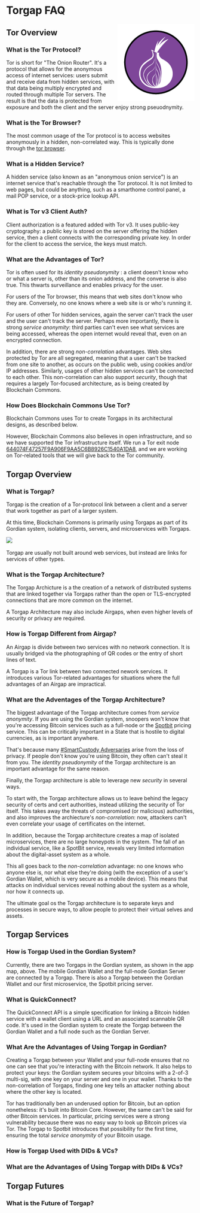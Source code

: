 # Torgap FAQ
<img src="../images/logos/torgap.png" align="right">

## Tor Overview

### What is the Tor Protocol?

Tor is short for "The Onion Router". It's a protocol that allows for the anonymous access of internet services: users submit and receive data from hidden services, with that data being multiply encrypted and routed through multiple Tor servers. The result is that the data is protected from exposure and both the client and the server enjoy strong pseuodnymity.

### What is the Tor Browser?

The most common usage of the Tor protocol is to access websites anonymously in a hidden, non-correlated way. This is typically done through the [tor browser](https://www.torproject.org/download/).

### What is a Hidden Service?

A hidden service (also known as an "anonymous onion service") is an internet service that's reachable through the Tor protocol. It is not limited to web pages, but could be anything, such as a smarthome control panel, a mail POP service, or a stock-price lookup API.

### What is Tor v3 Client Auth?

Client authorization is a featured added with Tor v3. It uses public-key cryptography: a public key is stored on the server offering the hidden service, then a client connects with the corresponding private key. In order for the client to access the service, the keys must match.

### What are the Advantages of Tor?

Tor is often used for its _identity pseudonymity_ : a client doesn't know who or what a server is, other than its onion address, and the converse is also true. This thwarts surveillance and enables privacy for the user. 

For users of the Tor browser, this means that web sites don't know who they are. Conversely, no one knows where a web site is or who's running it.

For users of other Tor hidden services, again the server can't track the user and the user can't track the server. Perhaps more importantly, there is strong _service anonymity_: third parties can't even see what services are being accessed, whereas the open internet would reveal that, even on an encrypted connection.

In addition, there are strong _non-correlation_ advantages. Web sites protected by Tor are all segregated, meaning that a user can't be tracked from one site to another, as occurs on the public web, using cookies and/or IP addresses. Similarly, usages of other hidden services can't be connected to each other. This non-correlation can also support _security_, though that requires a largely Tor-focused architecture, as is being created by Blockchain Commons.

### How Does Blockchain Commons Use Tor?

Blockchain Commons uses Tor to create Torgaps in its architectural designs, as described below.

However, Blockchain Commons also believes in open infrastructure, and so we have supported the Tor infrastructure itself. We run a Tor exit node [644074F47257F9A906F9AA5C6B8926C1540A1DA8](https://metrics.torproject.org/rs.html#details/644074F47257F9A906F9AA5C6B8926C1540A1DA8), and we are working on Tor-related tools that we will give back to the Tor community.

## Torgap Overview

### What is Torgap?

Torgap is the creation of a Tor-protocol link between a client and a server that work together as part of a larger system.

At this time, Blockchain Commons is primarily using Torgaps as part of its Gordian system, isolating clients, servers, and microservices with Torgaps.

![](https://raw.githubusercontent.com/BlockchainCommons/Gordian/master/Images/appmap.jpg)

Torgap are usually not built around web services, but instead are links for services of other types.

### What is the Torgap Architecture?

The Torgap Archicture is a the creation of a network of distributed systems that are linked together via Torgaps rather than the open or TLS-encrypted connections that are more common on the internet.

A Torgap Architecture may also include Airgaps, when even higher levels of security or privacy are required.

### How is Torgap Different from Airgap?

An Airgap is divide between two services with no network connection. It is usually bridged via the photographing of QR codes or the entry of short lines of text.

A Torgap is a Tor link between two connected nework services. It introduces various Tor-related advantages for situations where the full advantages of an Airgap are impractical.

### What are the Adventages of the Torgap Architecture?

The biggest advantage of the Torgap architecture comes from _service anonymity_. If you are using the Gordian system, snoopers won't know that you're accessing Bitcoin services such as a full-node or the [Spotbit](https://github.com/BlockchainCommons/spotbit) pricing service. This can be critically important in a State that is hostile to digital currencies, as is important anywhere.

That's because many [#SmartCustody Adversaries](https://github.com/BlockchainCommons/SmartCustodyBook) arise from the loss of privacy. If people don't know you're using Bitcoin, they often can't steal it from you. The _identity pseudonymity_ of the Torgap architecture is an important advantage for the same reason.

Finally, the Torgap architecture is able to leverage new _security_ in several ways.

To start with, the Torgap architecture allows us to leave behind the legacy security of certs and cert authorities, instead utilizing the security of Tor itself. This takes away the threats of compromised (or malicious) authorities, and also improves the archiecture's _non-correlation_: now, attackers can't even correlate your usage of certificates on the internet.

In addition, because the Torgap architecture creates a map of isolated microservices, there are no large honeypots in the system. The fall of an individual service, like a SpotBit service, reveals very limited information about the digital-asset system as a whole.

This all goes back to the _non-correlation_ advantage: no one knows who anyone else is, nor what else they're doing (with the exception of a user's Gordian Wallet, which is very secure as a mobile device). This means that attacks on individual services reveal nothing about the system as a whole, nor how it connects up.

The ultimate goal os the Torgap architecture is to separate keys and processes in secure ways, to allow people to protect their virtual selves and assets.

## Torgap Services

### How is Torgap Used in the Gordian System?

Currently, there are two Torgaps in the Gordian system, as shown in the app map, above. The mobile Gordian Wallet and the full-node Gordian Server are connected by a Torgap. There is also a Torgap between the Gordian Wallet and our first microservice, the Spotbit pricing server.

### What is QuickConnect?

The QuickConnect API is a simple specification for linking a Bitcoin hidden service with a wallet client using a URL and an associated scannable QR code. It's used in the Gordian system to create the Torgap between the Gordian Wallet and a full node such as the Gordian Server.

### What Are the Advantages of Using Torgap in Gordian?

Creating a Torgap between your Wallet and your full-node ensures that no one can see that you're interacting with the Bitcoin network. It also helps to protect your keys: the Gordian system secures your bitcoins with a 2-of-3 multi-sig, with one key on your server and one in your wallet. Thanks to the non-correlation of Torgaps, finding one key tells an attacker nothing about where the other key is located.

Tor has traditionally ben an underused option for Bitcoin, but an option nonetheless: it's built into Bitcoin Core. However, the same can't be said for other Bitcoin services. In particular, pricing services were a strong vulnerability because there was no easy way to look up Bitcoin prices via Tor. The Torgap to Spotbit introduces that possibility for the first time, ensuring the total _service anonymity_ of your Bitcoin usage.

### How is Torgap Used with DIDs & VCs?

### What are the Advantages of Using Torgap with DIDs & VCs?

## Torgap Futures

### What is the Future of Torgap?

